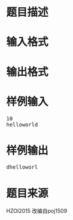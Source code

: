 

# 题目描述



# 输入格式



# 输出格式



# 样例输入


<pre>10
helloworld
</pre>

# 样例输出


<pre>dhelloworl
</pre>

# 题目来源


<p>
HZOI2015 改编自poj1509
</p>
